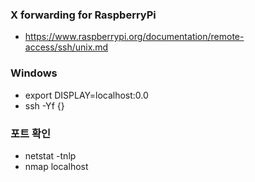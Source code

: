 ### X forwarding for RaspberryPi
- https://www.raspberrypi.org/documentation/remote-access/ssh/unix.md

### Windows
- export DISPLAY=localhost:0.0
- ssh -Yf {}


### 포트 확인
- netstat -tnlp
- nmap localhost

